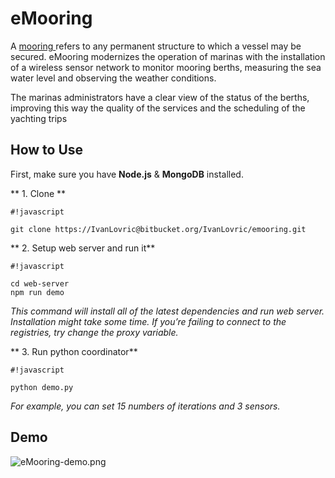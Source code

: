 # **eMooring** #

A [mooring ](https://en.wikipedia.org/wiki/Mooring_(watercraft))refers to any permanent structure to which a vessel may be secured. eMooring modernizes the operation of marinas with the installation of a wireless sensor network to monitor mooring berths, measuring the sea water level and observing the weather conditions.

The marinas administrators have a clear view of the status of the berths, improving this way the quality of the services and the scheduling of the yachting trips


## How to Use ##
First, make sure you have **Node.js** & **MongoDB** installed.

** 1. Clone **

```
#!javascript

git clone https://IvanLovric@bitbucket.org/IvanLovric/emooring.git
```


** 2. Setup web server and run it**

```
#!javascript

cd web-server
npm run demo
```

*This command will install all of the latest dependencies and run web server. Installation might take some time. If you’re failing to connect to the registries, try change the proxy variable.*

** 3. Run python coordinator**

```
#!javascript

python demo.py
```
*For example, you can set 15 numbers of iterations and 3 sensors.*


## Demo ##

![eMooring-demo.png](https://bitbucket.org/repo/zrMbeA/images/1354752457-eMooring-demo.png)